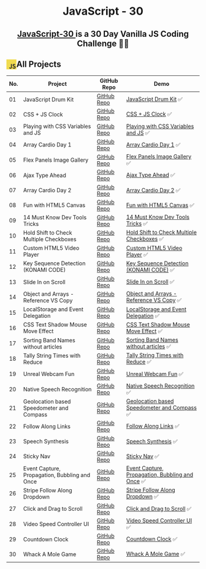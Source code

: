 <h1 align=center> JavaScript - 30 </h1>
<h2 align=center> <a href="https://javascript30.com/"> JavaScript-30 </a> is a 30 Day Vanilla JS Coding Challenge 👨‍💻 </h2>

## All Projects <img align="left" alt="JavaScript" width="26px" src="https://raw.githubusercontent.com/github/explore/80688e429a7d4ef2fca1e82350fe8e3517d3494d/topics/javascript/javascript.png" /> 

No. | Project        | GitHub Repo            | Demo
--|-----------|------------------------|---
01| JavaScript Drum Kit | [GitHub Repo]() | [JavaScript Drum Kit]() ✅
02| CSS + JS Clock | [GitHub Repo]() | [CSS + JS Clock]() ✅
03| Playing with CSS Variables and JS | [GitHub Repo]() | [Playing with CSS Variables and JS]() ✅
04| Array Cardio Day 1 | [GitHub Repo]() | [Array Cardio Day 1]() ✅
05| Flex Panels Image Gallery | [GitHub Repo]() | [Flex Panels Image Gallery]() ✅
06| Ajax Type Ahead | [GitHub Repo]() | [Ajax Type Ahead]() ✅
07| Array Cardio Day 2 | [GitHub Repo]() | [Array Cardio Day 2]() ✅
08| Fun with HTML5 Canvas | [GitHub Repo]() | [Fun with HTML5 Canvas]() ✅
09| 14 Must Know Dev Tools Tricks | [GitHub Repo]() | [14 Must Know Dev Tools Tricks]() ✅
10| Hold Shift to Check Multiple Checkboxes | [GitHub Repo]() | [Hold Shift to Check Multiple Checkboxes]() ✅
11| Custom HTML5 Video Player | [GitHub Repo]() | [Custom HTML5 Video Player]() ✅
12| Key Sequence Detection (KONAMI CODE) | [GitHub Repo]() | [Key Sequence Detection (KONAMI CODE)]() ✅
13| Slide In on Scroll | [GitHub Repo]() | [Slide In on Scroll]() ✅
14| Object and Arrays - Reference VS Copy | [GitHub Repo]() | [Object and Arrays - Reference VS Copy]() ✅
15| LocalStorage and Event Delegation | [GitHub Repo]() | [LocalStorage and Event Delegation]() ✅
16| CSS Text Shadow Mouse Move Effect | [GitHub Repo]() | [CSS Text Shadow Mouse Move Effect]() ✅
17| Sorting Band Names without articles | [GitHub Repo]() | [Sorting Band Names without articles]() ✅
18| Tally String Times with Reduce | [GitHub Repo]() | [Tally String Times with Reduce]() ✅
19| Unreal Webcam Fun | [GitHub Repo]() | [Unreal Webcam Fun]() ✅
20| Native Speech Recognition | [GitHub Repo]() | [Native Speech Recognition]() ✅
21| Geolocation based Speedometer and Compass | [GitHub Repo]() | [Geolocation based Speedometer and Compass]() ✅
22| Follow Along Links | [GitHub Repo]() | [Follow Along Links]() ✅
23| Speech Synthesis | [GitHub Repo]() | [Speech Synthesis]() ✅
24| Sticky Nav | [GitHub Repo]() | [Sticky Nav]() ✅
25| Event Capture, Propagation, Bubbling and Once | [GitHub Repo]() | [Event Capture, Propagation, Bubbling and Once]() ✅
26| Stripe Follow Along Dropdown | [GitHub Repo]() | [Stripe Follow Along Dropdown]() ✅
27| Click and Drag to Scroll | [GitHub Repo]() | [Click and Drag to Scroll]() ✅
28| Video Speed Controller UI | [GitHub Repo]() | [Video Speed Controller UI]() ✅
29| Countdown Clock | [GitHub Repo]() | [Countdown Clock]() ✅
30| Whack A Mole Game | [GitHub Repo]() | [Whack A Mole Game]() ✅
